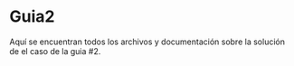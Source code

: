 # Guia2
Aquí se encuentran todos los archivos y documentación sobre la solución de el caso de la guia #2.
